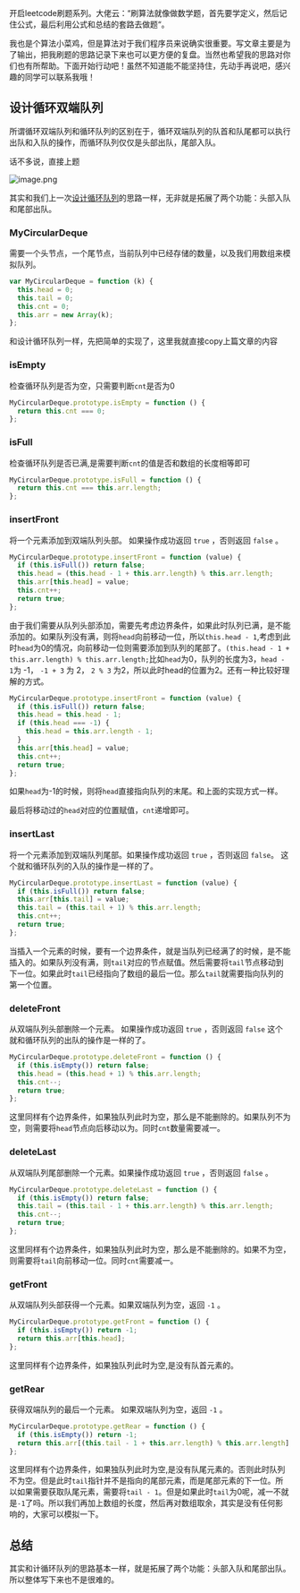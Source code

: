 开启leetcode刷题系列。大佬云：“刷算法就像做数学题，首先要学定义，然后记住公式，最后利用公式和总结的套路去做题“。

我也是个算法小菜鸡，但是算法对于我们程序员来说确实很重要。写文章主要是为了输出，把我刷题的思路记录下来也可以更方便的复盘。当然也希望我的思路对你们也有所帮助。下面开始行动吧！虽然不知道能不能坚持住，先动手再说吧，感兴趣的同学可以联系我哦！

## 设计循环双端队列
所谓循环双端队列和循环队列的区别在于，循环双端队列的队首和队尾都可以执行出队和入队的操作，而循环队列仅仅是头部出队，尾部入队。

话不多说，直接上题

![image.png](https://p3-juejin.byteimg.com/tos-cn-i-k3u1fbpfcp/0dcd504d71ac4ab7a9e41e71b56fcf58~tplv-k3u1fbpfcp-watermark.image?)

其实和我们上一次[设计循环队列](https://juejin.cn/post/7212235580103475261)的思路一样，无非就是拓展了两个功能：头部入队和尾部出队。

### MyCircularDeque
需要一个头节点，一个尾节点，当前队列中已经存储的数量，以及我们用数组来模拟队列。
```js
var MyCircularDeque = function (k) {
  this.head = 0;
  this.tail = 0;
  this.cnt = 0;
  this.arr = new Array(k);
};
```
和设计循环队列一样，先把简单的实现了，这里我就直接copy上篇文章的内容
### isEmpty
检查循环队列是否为空，只需要判断`cnt`是否为0
```js
MyCircularDeque.prototype.isEmpty = function () {
  return this.cnt === 0;
};
```
### isFull
检查循环队列是否已满,是需要判断`cnt`的值是否和数组的长度相等即可
```js
MyCircularDeque.prototype.isFull = function () {
  return this.cnt === this.arr.length;
};
```
### insertFront
将一个元素添加到双端队列头部。 如果操作成功返回 `true` ，否则返回 `false` 。
```js
MyCircularDeque.prototype.insertFront = function (value) {
  if (this.isFull()) return false;
  this.head = (this.head - 1 + this.arr.length) % this.arr.length;
  this.arr[this.head] = value;
  this.cnt++;
  return true;
};
```
由于我们需要从队列头部添加，需要先考虑边界条件，如果此时队列已满，是不能添加的。如果队列没有满，则将`head`向前移动一位，所以`this.head - 1`,考虑到此时`head`为0的情况，向前移动一位则需要添加到队列的尾部了。`(this.head - 1 + this.arr.length) % this.arr.length;`比如`head`为0，队列的长度为3，`head - 1`为 -1， `-1 + 3` 为 2， `2 % 3` 为2，所以此时head的位置为2。还有一种比较好理解的方式。
```js
MyCircularDeque.prototype.insertFront = function (value) {
  if (this.isFull()) return false;
  this.head = this.head - 1;
  if (this.head === -1) {
    this.head = this.arr.length - 1;
  }
  this.arr[this.head] = value;
  this.cnt++;
  return true;
};
```
如果`head`为-1的时候，则将`head`直接指向队列的末尾。和上面的实现方式一样。

最后将移动过的`head`对应的位置赋值，`cnt`递增即可。
### insertLast
将一个元素添加到双端队列尾部。如果操作成功返回 `true` ，否则返回 `false`。
这个就和循环队列的入队的操作是一样的了。
```js
MyCircularDeque.prototype.insertLast = function (value) {
  if (this.isFull()) return false;
  this.arr[this.tail] = value;
  this.tail = (this.tail + 1) % this.arr.length;
  this.cnt++;
  return true;
};
```
当插入一个元素的时候，要有一个边界条件，就是当队列已经满了的时候，是不能插入的。如果队列没有满，则`tail`对应的节点赋值。然后需要将`tail`节点移动到下一位。如果此时`tail`已经指向了数组的最后一位。那么`tail`就需要指向队列的第一个位置。
### deleteFront
从双端队列头部删除一个元素。 如果操作成功返回 `true` ，否则返回 `false`
这个就和循环队列的出队的操作是一样的了。
```js
MyCircularDeque.prototype.deleteFront = function () {
  if (this.isEmpty()) return false;
  this.head = (this.head + 1) % this.arr.length;
  this.cnt--;
  return true;
};
```
这里同样有个边界条件，如果独队列此时为空，那么是不能删除的。如果队列不为空，则需要将`head`节点向后移动以为。同时`cnt`数量需要减一。
### deleteLast
从双端队列尾部删除一个元素。如果操作成功返回 `true` ，否则返回 `false` 。
```js
MyCircularDeque.prototype.deleteLast = function () {
  if (this.isEmpty()) return false;
  this.tail = (this.tail - 1 + this.arr.length) % this.arr.length;
  this.cnt--;
  return true;
};
```
这里同样有个边界条件，如果独队列此时为空，那么是不能删除的。如果不为空，则需要将`tail`向前移动一位。同时`cnt`需要减一。
### getFront
从双端队列头部获得一个元素。如果双端队列为空，返回 `-1` 。
```js
MyCircularDeque.prototype.getFront = function () {
  if (this.isEmpty()) return -1;
  return this.arr[this.head];
};
```
这里同样有个边界条件，如果独队列此时为空,是没有队首元素的。
### getRear
获得双端队列的最后一个元素。 如果双端队列为空，返回 `-1` 。
```js
MyCircularDeque.prototype.getRear = function () {
  if (this.isEmpty()) return -1;
  return this.arr[(this.tail - 1 + this.arr.length) % this.arr.length];
};
```
这里同样有个边界条件，如果独队列此时为空,是没有队尾元素的。否则此时队列不为空。但是此时`tail`指针并不是指向的尾部元素，而是尾部元素的下一位。所以如果需要获取队尾元素，需要将`tail - 1`。但是如果此时`tail`为0呢，减一不就是`-1`了吗。所以我们再加上数组的长度，然后再对数组取余，其实是没有任何影响的，大家可以模拟一下。
## 总结
其实和计循环队列的思路基本一样，就是拓展了两个功能：头部入队和尾部出队。所以整体写下来也不是很难的。
